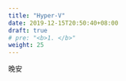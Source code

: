 ```yaml
---
title: "Hyper-V"
date: 2019-12-15T20:50:40+08:00
draft: true
# pre: "<b>1. </b>"
weight: 25
---
```


晚安